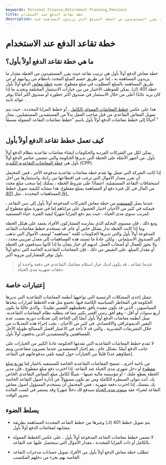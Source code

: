 ```yaml
---
keywords: Personal Finance,Retirement Planning,Pensions
title: خطة تقاعد الدفع عند الاستخدام
description: خطة معاش الدفع أولاً بأول هي ترتيب تقاعد حيث يقرر المستفيدون من الخطة المبلغ الذي يريدون المساهمة فيه.
---
```


# خطة تقاعد الدفع عند الاستخدام
## ما هي خطة تقاعد الدفع أولاً بأول؟

خطة معاش الدفع أولاً بأول هي ترتيب تقاعد حيث يقرر المستفيدون من الخطة مقدار ما يريدون المساهمة به ، إما عن طريق خصم المبلغ المحدد بانتظام من رواتبهم أو عن طريق المساهمة بالمبلغ المطلوب في مبلغ مقطوع. تشبه [خطة معاش](/pensionplan) الدفع أولاً بأول خطة 401 (ك). يمكن للموظف الاختيار من بين خيارات الاستثمار المختلفة وتحديد ما إذا كان يريد عائدًا أعلى من خلال الاستثمار في صندوق أكثر خطورة أو صندوق أكثر أمانًا يوفر عوائد ثابتة .

هذا على عكس [خطط المعاشات الممولة بالكامل](/fully-funded) ، أو خطط المزايا المحددة ، حيث يتم تمويل المعاش التقاعدي من قبل صاحب العمل بدلاً من المستفيدين المستقبليين. يشار أحيانًا إلى خطط معاشات الدفع أولاً بأول باسم "خطط معاشات التقاعد الممولة مسبقًا " .

## كيف تعمل خطط تقاعد الدفع أولاً بأول

يمكن لكل من الشركات الفردية والحكومات إنشاء معاشات تقاعدية بنظام الدفع أولاً بأول. من أشهر الأمثلة على الخطة التي تديرها الحكومة والتي تتضمن عناصر الدفع أولاً بأول هي [خطة المعاشات التقاعدية الكندية](/cpp) (CPP).

إذا كانت الشركة التي تعمل بها تقدم خطة معاشات تقاعدية مدفوعة الأجر ، فمن المحتمل أن تقرر مقدار الأموال التي ترغب في اقتطاعها من راتبك واستثمارها من أجل استحقاقات التقاعد المستقبلية. اعتمادًا على شروط الخطة ، يمكنك إما سحب مبلغ محدد من المال في كل فترة دفع أو المساهمة بمبلغ مقطوع. هذا مشابه لكيفية تمويل خطط المساهمات المحددة ، مثل [401 (k).](/401kplan)

عندما يصل [المستفيد](/beneficiary) من خطة معاش الشركات المدفوعة أولاً بأول إلى سن التقاعد ، فيمكنه في كثير من الأحيان اختيار الحصول على مزاياهم إما في صورة مبلغ مقطوع أو كمرتب سنوي مدى الحياة ، حيث يتم دفع المزايا شهريًا لبقية الفترة. حياة المستفيد.

ومع ذلك ، فإن مستوى التحكم الذي يمارسه المشاركون الأفراد يعتمد على هيكل الخطة وما إذا كانت الخطة تدار بشكل خاص أو عام. قد تستخدم خطط معاشات التقاعد المدفوعة أولاً بأول والتي تديرها الحكومات كلمة "مساهمة" لوصف الأموال التي تذهب إلى الصندوق الاستئماني ، ولكن عادةً ما تستند هذه المساهمات إلى معدل ضريبي محدد ، ولا يجوز للعمال أو أصحاب العمل. لديهم أي خيار بشأن ما إذا كانوا سيدفعون في الخطة أو مقدار المبلغ. على النقيض من ذلك ، فإن المعاشات التقاعدية الخاصة التي تدفع أولاً بأول توفر للمشاركين مرونة أكبر.

> عندما تتقاعد ، قد يكون لديك خيار استلام معاشك التقاعدي في دفعة واحدة أو دفعات شهرية مدى الحياة.

>

## إعتبارات خاصة

تتمثل إحدى المشكلات الرئيسية التي تواجهها أنظمة المعاشات التقاعدية التي تديرها الحكومة في المخاطر السياسية الكامنة فيها. تخضع مثل هذه الخطط لقرارات يتخذها السياسيون ، الذين قد تكون مقيدة بأفق تخطيطهم القصير تقليديًا ، والذي غالبًا ما يكون أربع سنوات أو أقل - وهو أفق زمني أقصر بكثير مما قد يتطلبه نظام المعاشات التقاعدية. تميل أنظمة معاشات الدفع أولاً بأول أيضًا إلى الحاجة إلى تعديلات دورية بسبب عدم اليقين الديموغرافي والاقتصادي. في كثير من الأحيان ، يجب إجراء هذه التعديلات من خلال التشريعات التقديرية ، والتي قد لا تأخذ في الاعتبار أفضل المصالح طويلة الأجل للمساهمين والمستفيدين الذين يدفعون أولاً بأول.

لا تقدم خطط المعاشات التقاعدية التي تقدمها الحكومة عادةً الكثير من الخيارات على جانب الدفع أيضًا. بشكل عام ، يتم إخبار المستفيدين عندما يعتبرون متقاعدين ويتم إعطاؤهم عددًا قليلاً من الخيارات حول كيفية تلقي مدفوعاتهم في التقاعد.

من ناحية أخرى ، تسمح المعاشات التقاعدية الخاصة للمستفيد باختيار إما [توزيع مبلغ مقطوع](/lumpsumdistribution) أو دخل شهري مدى الحياة عند التقاعد. إذا اخترت دفع مبلغ مقطوع ، فإن مدير الخطة يقطع عليك - أو مؤسسة مالية تعينها - شيكًا لكامل مبلغ المعاش التقاعدي الخاص بك. أنت تتولى السيطرة الكاملة ومن ثم تكون مسؤولاً عن إدارة أصول التقاعد الخاصة بك بنفسك. إذا اخترت دفعة شهرية ، فمن المحتمل أن يستخدم المسؤول أصول معاش التقاعد لشراء عقد [سنوي مدى الحياة](/lifetime-payout-annuity) سيدفع لك دخلاً شهريًا وقد يستمر في كسب الفائدة بمرور الوقت.

## يسلط الضوء

- يتم تمويل خطط 401 (ك) وغيرها من خطط التقاعد المحددة المساهمة بطريقة مشابهة لمعاشات الدفع أولاً بأول.

- لا تضمن خطط معاشات التقاعد المدفوعة أولاً بأول ، على عكس الخطط الممولة بالكامل أو ذات المزايا المحددة ، مقدار الأموال التي ستحصل عليها عند التقاعد.

- تتطلب خطة معاش الدفع أولاً بأول من الأفراد تمويل حسابات مدخرات التقاعد الخاصة بهم بجزء من دخلهم المكتسب.

